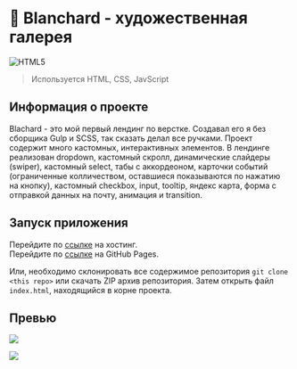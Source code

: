 # 🎨 Blanchard - художественная галерея

![HTML5](https://img.shields.io/badge/html5-%23E34F26.svg?style=for-the-badge&logo=html5&logoColor=white)

> Используется HTML, CSS, JavScript

## Информация о проекте

Blachard - это мой первый лендинг по верстке. Создавал его я без сборщика Gulp и SCSS, так сказать делал все ручками. Проект содержит много кастомных, интерактивных элементов. В лендинге реализован dropdown, кастомный скролл, динамические слайдеры (swiper), кастомный select, табы с аккордеоном, карточки событий (ограниченные колличеством, оставшиеся показываются по нажатию на кнопку), кастомный checkbox, input, tooltip, яндекс карта, форма с отправкой данных на почту, анимация и transition.

## Запуск приложения

Перейдите по [ссылке](http://blanchard.sergey-gadaev.tmweb.ru/) на хостинг.<br>
Перейдите по [ссылке](https://gadaev-sergey.github.io/Blanchard/) на GitHub Pages.

Или, необходимо склонировать все содержимое репозитория `git clone <this repo>` или скачать ZIP архив репозитория. Затем открыть файл `index.html`, находящийся в корне проекта.

## Превью

![](http://img.sergey-gadaev.tmweb.ru/blanchard-desktop.jpg)

![](https://komarev.com/ghpvc/?username=gadaev-sergey)
